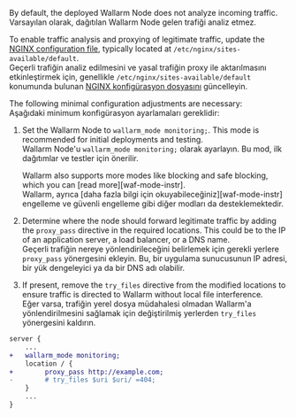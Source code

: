 By default, the deployed Wallarm Node does not analyze incoming traffic.  
Varsayılan olarak, dağıtılan Wallarm Node gelen trafiği analiz etmez.

To enable traffic analysis and proxying of legitimate traffic, update the [NGINX configuration file](https://docs.nginx.com/nginx/admin-guide/basic-functionality/managing-configuration-files/), typically located at `/etc/nginx/sites-available/default`.  
Geçerli trafiğin analiz edilmesini ve yasal trafiğin proxy ile aktarılmasını etkinleştirmek için, genellikle `/etc/nginx/sites-available/default` konumunda bulunan [NGINX konfigürasyon dosyasını](https://docs.nginx.com/nginx/admin-guide/basic-functionality/managing-configuration-files/) güncelleyin.

The following minimal configuration adjustments are necessary:  
Aşağıdaki minimum konfigürasyon ayarlamaları gereklidir:

1. Set the Wallarm Node to `wallarm_mode monitoring;`. This mode is recommended for initial deployments and testing.  
   Wallarm Node'u `wallarm_mode monitoring;` olarak ayarlayın. Bu mod, ilk dağıtımlar ve testler için önerilir.

    Wallarm also supports more modes like blocking and safe blocking, which you can [read more][waf-mode-instr].  
    Wallarm, ayrıca [daha fazla bilgi için okuyabileceğiniz][waf-mode-instr] engelleme ve güvenli engelleme gibi diğer modları da desteklemektedir.

1. Determine where the node should forward legitimate traffic by adding the `proxy_pass` directive in the required locations. This could be to the IP of an application server, a load balancer, or a DNS name.  
   Geçerli trafiğin nereye yönlendirileceğini belirlemek için gerekli yerlere `proxy_pass` yönergesini ekleyin. Bu, bir uygulama sunucusunun IP adresi, bir yük dengeleyici ya da bir DNS adı olabilir.

1. If present, remove the `try_files` directive from the modified locations to ensure traffic is directed to Wallarm without local file interference.  
   Eğer varsa, trafiğin yerel dosya müdahalesi olmadan Wallarm'a yönlendirilmesini sağlamak için değiştirilmiş yerlerden `try_files` yönergesini kaldırın.

```diff
server {
    ...
+   wallarm_mode monitoring;
    location / { 
+        proxy_pass http://example.com;
-        # try_files $uri $uri/ =404;
    }
    ...
}
```